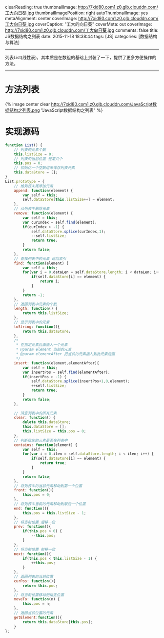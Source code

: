 clearReading: true
thumbnailImage: http://7xid80.com1.z0.glb.clouddn.com/工大向日葵.jpg
thumbnailImagePosition: right
autoThumbnailImage: yes
metaAlignment: center
coverImage: http://7xid80.com1.z0.glb.clouddn.com/工大向日葵.jpg
coverCaption: "工大的向日葵"
coverMeta: out
coverImage: http://7xid80.com1.z0.glb.clouddn.com/工大向日葵.jpg
comments: false
title: JS数据结构之列表
date: 2015-11-18 18:38:44
tags: [JS]
categories: [数据结构与算法]

---
列表List(线性表)，其本质是在数组的基础上封装了一下，提供了更多方便操作的方法。
<!-- more -->
***
# 方法列表
{% image  center clear  http://7xid80.com1.z0.glb.clouddn.com/JavaScript数据结构之列表.png "JavaScript数据结构之列表" %}
# 实现源码

``` javascript
function List() {
    // 列表的元素个数
    this.listSize = 0;
    // 列表的当前位置 是第几个
    this.pos = 0;
    // 初始化一个空数组来保存列表元素
    this.dataStore = [];
}
List.prototype = {  
    // 给列表末尾添加元素
    append: function(element) {
        var self = this;
        self.dataStore[this.listSize++] = element;
    },
    // 从列表中删除元素
    remove: function(element) {
        var self = this;
        var curIndex = self.find(element);
        if(curIndex > -1) {
            self.dataStore.splice(curIndex,1);
            --self.listSize;
            return true;
        }
        return false;
    },
    // 查找列表中的元素 返回索引
    find: function(element) {
        var self = this;
        for(var i = 0,dataLen = self.dataStore.length; i < dataLen; i++) {
            if(self.dataStore[i] == element) {
                return i;
            }
        }
        return -1;
    },
    // 返回列表中元素的个数
    length: function() {
        return this.listSize;
    },
    // 显示列表中的元素
    toString: function(){
        return this.dataStore;
    },
    /*
     * 在指定元素后面插入一个元素
     * @param element 当前的元素
     * @param elementAfter 把当前的元素插入到此元素后面
     */
    insert: function(element,elementAfter){
        var self = this;
        var insertPos = self.find(elementAfter);
        if(insertPos > -1) {
            self.dataStore.splice(insertPos+1,0,element);
            ++self.listSize;
            return true;
        }
        return false;
    },
    
    // 清空列表中的所有元素
    clear: function() {
        delete this.dataStore;
        this.dataStore = [];
        this.listSize = this.pos = 0;
    },
    // 判断给定的元素是否在列表中
    contains: function(element) {
        var self = this;
        for(var i = 0,ilen = self.dataStore.length; i < ilen; i++) {
            if(self.dataStore[i] == element) {
                return true;
            }
        }
        return false;
    },
    // 将列表中的当前元素移动到第一个位置
    front: function(){
        this.pos = 0;
    },
    // 将列表中当前的元素移动到最后一个位置
    end: function(){
        this.pos = this.listSize - 1;
    },
    // 将当前位置 后移一位
    prev: function(){
        if(this.pos > 0) {
            --this.pos;
        }
    },
    // 将当前位置 前移一位
    next: function(){
        if(this.pos < this.listSize - 1) {
            ++this.pos;
        }
    },
    // 返回列表的当前位置
    curPos: function(){
        return this.pos;
    },
    // 将当前位置移动到指定位置
    moveTo: function(n) {
        this.pos = n;
    },
    // 返回当前位置的元素
    getElement:function(){
        return this.dataStore[this.pos];
    }
};
```






